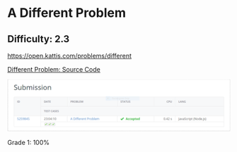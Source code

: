 # A Different Problem
## Difficulty: 2.3
https://open.kattis.com/problems/different

[Different Problem: Source Code](https://github.com/grantnagy/AdvJS-gnagy/tree/master/kattis/Different)

![kattis1](screenshot1.PNG)

Grade 1: 100%
